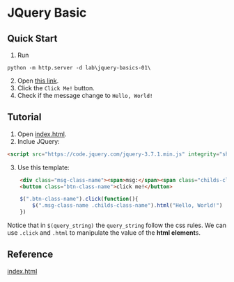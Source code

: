 # JQuery Basic
## Quick Start
1. Run
```pwsh
python -m http.server -d lab\jquery-basics-01\
```
2. Open [this link](http://localhost:8000).
3. Click the `Click Me!` button.
4. Check if the message change to `Hello, World!`

## Tutorial
1. Open [index.html][index-html].
2. Inclue JQuery:
```html
<script src="https://code.jquery.com/jquery-3.7.1.min.js" integrity="sha256-/JqT3SQfawRcv/BIHPThkBvs0OEvtFFmqPF/lYI/Cxo=" crossorigin="anonymous"></script>
```
3. Use this template:
```html
    <div class="msg-class-name"><span>msg:</span><span class="childs-class-name"></span></div>
    <button class="btn-class-name">click me!</button>
```
```javascript
    $(".btn-class-name").click(function(){
        $(".msg-class-name .childs-class-name").html("Hello, World!")
    })
```
Notice that in `$(query_string)` the `query_string` follow the css rules.
We can use `.click` and `.html` to manipulate the value of the **html element**s.


## Reference
[index.html][index-html]

[index-html]: index.html